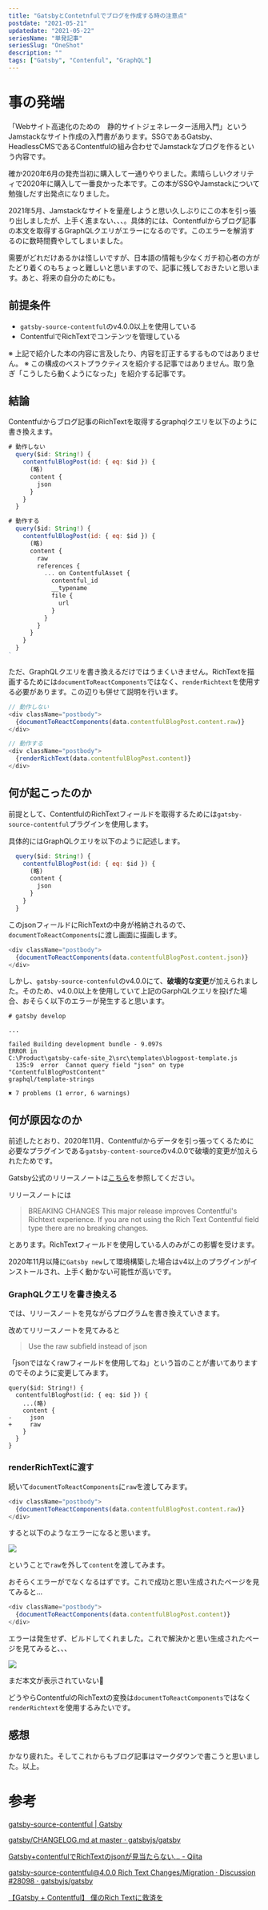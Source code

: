 ```yaml
---
title: "GatsbyとContetnfulでブログを作成する時の注意点"
postdate: "2021-05-21"
updatedate: "2021-05-22"
seriesName: "単発記事"
seriesSlug: "OneShot"
description: ""
tags: ["Gatsby", "Contenful", "GraphQL"]
---
```


# 事の発端

「Webサイト高速化のための　静的サイトジェネレーター活用入門」というJamstackなサイト作成の入門書があります。SSGであるGatsby、HeadlessCMSであるContentfulの組み合わせでJamstackなブログを作るという内容です。

確か2020年6月の発売当初に購入して一通りやりました。素晴らしいクオリティで2020年に購入して一番良かった本です。この本がSSGやJamstackについて勉強しだす出発点になりました。

2021年5月、Jamstackなサイトを量産しようと思い久しぶりにこの本を引っ張り出しましたが、上手く進まない、、、。具体的には、Contentfulからブログ記事の本文を取得するGraphQLクエリがエラーになるのです。このエラーを解消するのに数時間費やしてしまいました。

需要がどれだけあるかは怪しいですが、日本語の情報も少なくガチ初心者の方がたどり着くのもちょっと難しいと思いますので、記事に残しておきたいと思います。あと、将来の自分のためにも。

## 前提条件

 - `gatsby-source-contentful`のv4.0.0以上を使用している
 - ContentfulでRichTextでコンテンツを管理している

 ※ 上記で紹介した本の内容に言及したり、内容を訂正するするものではありません。
 ※ この構成のベストプラクティスを紹介する記事ではありません。取り急ぎ「こうしたら動くようになった」を紹介する記事です。

## 結論

Contentfulからブログ記事のRichTextを取得するgraphqlクエリを以下のように書き換えます。

```graphql:title=blogpost.js
# 動作しない
  query($id: String!) {
    contentfulBlogPost(id: { eq: $id }) {
      (略)
      content {
        json
      }
    }
  }

# 動作する
  query($id: String!) {
    contentfulBlogPost(id: { eq: $id }) {
      (略)
      content {
        raw
        references {
          ... on ContentfulAsset {
            contentful_id
            __typename
            file {
              url
            }
          }
        }
      }
    }
  }
`
```

ただ、GraphQLクエリを書き換えるだけではうまくいきません。RichTextを描画するためには`documentToReactComponents`ではなく、`renderRichtext`を使用する必要があります。この辺りも併せて説明を行います。

```javascript
// 動作しない
<div className="postbody">
  {documentToReactComponents(data.contentfulBlogPost.content.raw)}
</div>

// 動作する
<div className="postbody">
  {renderRichText(data.contentfulBlogPost.content)}
</div>
```

## 何が起こったのか

前提として、ContentfulのRichTextフィールドを取得するためには`gatsby-source-contentful`プラグインを使用します。

具体的にはGraphQLクエリを以下のように記述します。

```javascript
  query($id: String!) {
    contentfulBlogPost(id: { eq: $id }) {
      (略)
      content {
        json
      }
    }
  }
```

このjsonフィールドにRichTextの中身が格納されるので、`documentToReactComponents`に渡し画面に描画します。

```javascript
<div className="postbody">
  {documentToReactComponents(data.contentfulBlogPost.content.json)}
</div>
```

しかし、`gatsby-source-contenful`のv4.0.0にて、**破壊的な変更**が加えられました。そのため、v4.0.0以上を使用していて上記のGarphQLクエリを投げた場合、おそらく以下のエラーが発生すると思います。

```shell
# gatsby develop

...

failed Building development bundle - 9.097s
ERROR in
C:\Product\gatsby-cafe-site_2\src\templates\blogpost-template.js
  135:9  error  Cannot query field "json" on type "ContentfulBlogPostContent"
graphql/template-strings

✖ 7 problems (1 error, 6 warnings)
```

## 何が原因なのか

前述したとおり、2020年11月、Contentfulからデータを引っ張ってくるために必要なプラグインである`gatsby-content-source`のv4.0.0で破壊的変更が加えられたためです。

Gatsby公式のリリースノートは[こちら](https://github.com/gatsbyjs/gatsby/blob/master/packages/gatsby-source-contentful/CHANGELOG.md#400-next0-2020-11-09)を参照してください。

リリースノートには

>BREAKING CHANGES
This major release improves Contentful's Richtext experience. If you are not using the Rich Text Contentful field type there are no breaking changes.

とあります。RichTextフィールドを使用している人のみがこの影響を受けます。

2020年11月以降に`Gatsby new`して環境構築した場合はv4以上のプラグインがインストールされ、上手く動かない可能性が高いです。

### GraphQLクエリを書き換える

では、リリースノートを見ながらプログラムを書き換えていきます。

改めてリリースノートを見てみると

>Use the raw subfield instead of json

「jsonではなくrawフィールドを使用してね」という旨のことが書いてありますのでそのように変更してみます。

```graphql{6}
query($id: String!) {
  contentfulBlogPost(id: { eq: $id }) {
    ...(略)
    content {
-     json
+     raw
    }
  }
}
```

### renderRichTextに渡す

続いて`documentToReactComponents`に`raw`を渡してみます。

```javascript
<div className="postbody">
  {documentToReactComponents(data.contentfulBlogPost.content.raw)}
</div>
```

すると以下のようなエラーになると思います。

![](./images/image02.jpg)

ということで`raw`を外して`content`を渡してみます。

おそらくエラーがでなくなるはずです。これで成功と思い生成されたページを見てみると…

```javascript
<div className="postbody">
  {documentToReactComponents(data.contentfulBlogPost.content)}
</div>
```

エラーは発生せず、ビルドしてくれました。これで解決かと思い生成されたページを見てみると、、、

![](./images/image03.jpg)

まだ本文が表示されていない🤔

どうやらContentfulのRichTextの変換は`documentToReactComponents`ではなく`renderRichtext`を使用するみたいです。



## 感想

かなり疲れた。そしてこれからもブログ記事はマークダウンで書こうと思いました。以上。

# 参考

[gatsby-source-contentful | Gatsby](https://www.gatsbyjs.com/plugins/gatsby-source-contentful/)

[gatsby/CHANGELOG.md at master · gatsbyjs/gatsby](https://github.com/gatsbyjs/gatsby/blob/master/packages/gatsby-source-contentful/CHANGELOG.md#400-next0-2020-11-09)

[Gatsby+contentfulでRichTextのjsonが見当たらない... - Qiita](https://qiita.com/hey1007/items/6261c374529c482863af)

[gatsby-source-contentful@4.0.0 Rich Text Changes/Migration · Discussion #28098 · gatsbyjs/gatsby](https://github.com/gatsbyjs/gatsby/discussions/28098)

[【Gatsby + Contentful】 僕のRich Textに救済を](https://zenn.dev/take77/articles/a266a75bf12c23)
